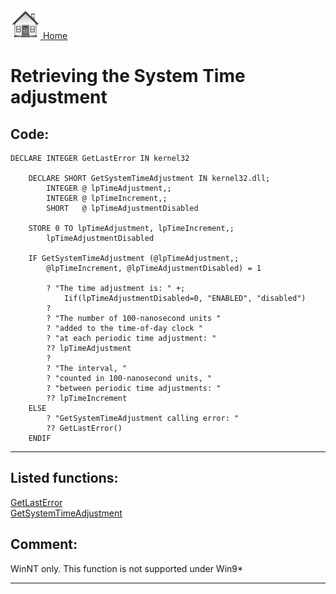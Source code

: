 [<img src="../images/home.png"> Home ](https://github.com/VFPX/Win32API)  

# Retrieving the System Time adjustment

## Code:
```foxpro  
DECLARE INTEGER GetLastError IN kernel32

	DECLARE SHORT GetSystemTimeAdjustment IN kernel32.dll;
		INTEGER @ lpTimeAdjustment,;
		INTEGER @ lpTimeIncrement,;
		SHORT   @ lpTimeAdjustmentDisabled

	STORE 0 TO lpTimeAdjustment, lpTimeIncrement,;
		lpTimeAdjustmentDisabled

	IF GetSystemTimeAdjustment (@lpTimeAdjustment,;
		@lpTimeIncrement, @lpTimeAdjustmentDisabled) = 1

		? "The time adjustment is: " +;
			Iif(lpTimeAdjustmentDisabled=0, "ENABLED", "disabled")
		?
		? "The number of 100-nanosecond units "
		? "added to the time-of-day clock "
		? "at each periodic time adjustment: "
		?? lpTimeAdjustment
		?
		? "The interval, "
		? "counted in 100-nanosecond units, "
		? "between periodic time adjustments: "
		?? lpTimeIncrement
	ELSE
		? "GetSystemTimeAdjustment calling error: "
		?? GetLastError()
	ENDIF  
```  
***  


## Listed functions:
[GetLastError](../libraries/kernel32/GetLastError.md)  
[GetSystemTimeAdjustment](../libraries/kernel32/GetSystemTimeAdjustment.md)  

## Comment:
WinNT only. This function is not supported under Win9*  
  
***  

